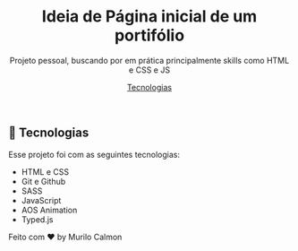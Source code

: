 <h1 align="center">Ideia de Página inicial de um portifólio</h1>

<p align="center">
Projeto pessoal, buscando por em prática principalmente skills como HTML e CSS e JS<br/>
</p>

<p align="center">
  <a href="#-tecnologias">Tecnologias</a>
</p>

<br>

## 🚀 Tecnologias

Esse projeto foi com as seguintes tecnologias:

- HTML e CSS
- Git e Github
- SASS
- JavaScript
- AOS Animation
- Typed.js

Feito com ♥ by Murilo Calmon
